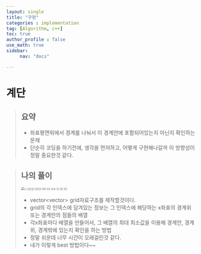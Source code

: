 ```yaml
---
layout: single
title: "구현"
categories : implementation
tag: [Algorithm, c++]
toc: true
author_profile : false
use_math: true
sidebar:
     nav: "docs"

---
```


# 계단

> ## 요약
>
> * 좌표평면위에서 경계를 나눠서 이 경계안에 포함되어있는지 아닌지 확인하는 문제
> * 단순히 코딩을 하기전에, 생각을 먼저하고, 어떻게 구현해나갈까 이 방향성이 정말 중요한것 같다.

> ## 나의 풀이
>
> <img src="../images/2022-09-03-stairs/스크린샷 2022-09-03 오후 12.30.43.png" alt="스크린샷 2022-09-03 오후 12.30.43" style="zoom: 50%;" />
>
> * vector<vector<int>> grid자료구조를 제작할것이다.
> * grid의 각 인덱스에 담겨있는 정보는 그 인덱스에 해당하는 x좌표의 경계위 또는 경계안의 점들의 배열
> * 각x좌표마다 배열을 만들어서, 그 배열의 최대 최소값을 이용해 경계안, 경계위, 경계밖에 있는지 확인을 하는 방법
> * 정말 쉬운데 너무 시간이 오래걸린것 같다.
> * 내가 이렇게 best 방법이다~~